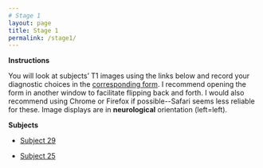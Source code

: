 ```yaml
---
# Stage 1
layout: page
title: Stage 1
permalink: /stage1/
---
```


**Instructions**

You will look at subjects’ T1 images using the links below and record your diagnostic choices in the [corresponding form](https://forms.gle/zgjRw9Q9NjX14agn7).
I recommend opening the form in another window to facilitate flipping back and forth. I would also recommend using Chrome or Firefox if possible--Safari seems less reliable for these.
Image displays are in **neurological** orientation (left=left).

**Subjects**

- [Subject 29](/stages/stage1/Subject29.html)

- [Subject 25](/stages/stage1/Subject25.html)
